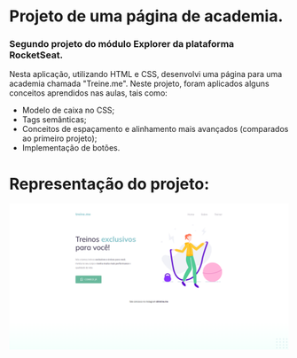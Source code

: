 # Projeto de uma página de academia.
### Segundo projeto do módulo Explorer da plataforma RocketSeat.

Nesta aplicação, utilizando HTML e CSS, desenvolvi uma página para uma academia chamada "Treine.me". Neste projeto, foram aplicados alguns conceitos aprendidos nas aulas, tais como:

- Modelo de caixa no CSS;
- Tags semânticas;
- Conceitos de espaçamento e alinhamento mais avançados (comparados ao primeiro projeto);
- Implementação de botões.

# Representação do projeto:

![imagem representando o projeto](images/TreineMe.PNG)
